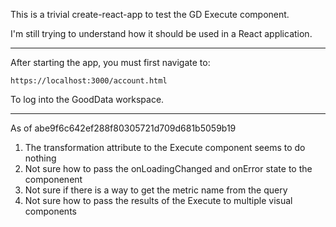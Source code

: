 This is a trivial create-react-app to test the GD Execute component.

I'm still trying to understand how it should be used in a React application.

___

After starting the app, you must first navigate to:

```https://localhost:3000/account.html```

To log into the GoodData workspace.

___

As of abe9f6c642ef288f80305721d709d681b5059b19

1. The transformation attribute to the Execute component seems to do nothing
2. Not sure how to pass the onLoadingChanged and onError state to the componenent
3. Not sure if there is a way to get the metric name from the query
4. Not sure how to pass the results of the Execute to multiple visual components
